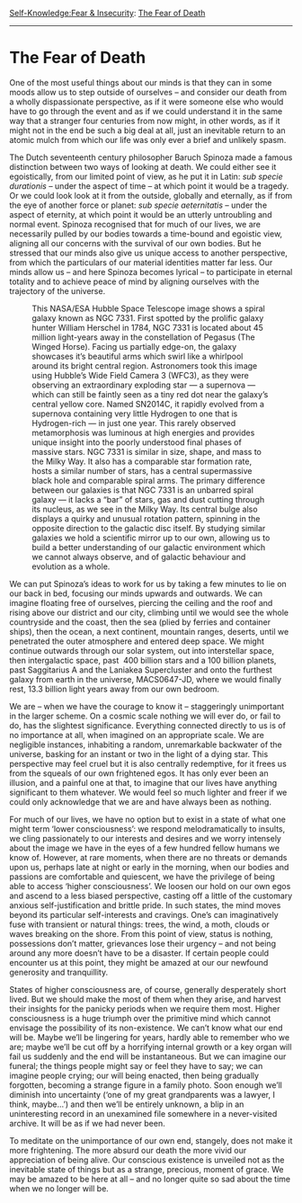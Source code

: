 [Self-Knowledge:](https://www.theschooloflife.com/thebookoflife/category/self-knowledge/)[Fear & Insecurity](https://www.theschooloflife.com/thebookoflife/category/self-knowledge/fear-insecurity/): [The Fear of Death](https://www.theschooloflife.com/thebookoflife/the-fear-of-death/)

* * *

# The Fear of Death

One of the most useful things about our minds is that they can in some moods allow us to step outside of ourselves – and consider our death from a wholly dispassionate perspective, as if it were someone else who would have to go through the event and as if we could understand it in the same way that a stranger four centuries from now might, in other words, as if it might not in the end be such a big deal at all, just an inevitable return to an atomic mulch from which our life was only ever a brief and unlikely spasm.&nbsp;

The Dutch seventeenth century philosopher Baruch Spinoza made a famous distinction between two ways of looking at death. We could either see it egoistically, from our limited point of view, as he put it in Latin: _sub specie durationis_ – under the aspect of time – at which point it would be a tragedy. Or we could look look at it from the outside, globally and eternally, as if from the eye of another force or planet: _sub specie aeternitatis_ – under the aspect of eternity, at which point it would be an utterly untroubling and normal event. Spinoza recognised that for much of our lives, we are necessarily pulled by our bodies towards a time-bound and egoistic view, aligning all our concerns with the survival of our own bodies. But he stressed that our minds also give us unique access to another perspective, from which the particulars of our material identities matter far less. Our minds allow us – and here Spinoza becomes lyrical – to participate in eternal totality and to achieve peace of mind by aligning ourselves with the trajectory of the universe.

<figure class="aligncenter"><img src="https://www.theschooloflife.com/thebookoflife/wp-content/uploads/2020/02/potw1805a-1024x766.jpg" alt="" class="wp-image-24080" srcset="https://www.theschooloflife.com/thebookoflife/wp-content/uploads/2020/02/potw1805a-1024x766.jpg 1024w, https://www.theschooloflife.com/thebookoflife/wp-content/uploads/2020/02/potw1805a-300x224.jpg 300w, https://www.theschooloflife.com/thebookoflife/wp-content/uploads/2020/02/potw1805a-768x574.jpg 768w, https://www.theschooloflife.com/thebookoflife/wp-content/uploads/2020/02/potw1805a.jpg 1280w" sizes="(max-width: 1024px) 100vw, 1024px"><figcaption>This NASA/ESA Hubble Space Telescope image shows a spiral galaxy known as NGC 7331. First spotted by the prolific galaxy hunter William Herschel in 1784, NGC 7331 is located about 45 million light-years away in the constellation of Pegasus (The Winged Horse). Facing us partially edge-on, the galaxy showcases it’s beautiful arms which swirl like a whirlpool around its bright central region. Astronomers took this image using Hubble’s Wide Field Camera 3 (WFC3), as they were observing an extraordinary exploding star — a supernova — which can still be faintly seen as a tiny red dot near the galaxy’s central yellow core. Named SN2014C, it rapidly evolved from a supernova containing very little Hydrogen to one that is Hydrogen-rich — in just one year. This rarely observed metamorphosis was luminous at high energies and provides unique insight into the poorly understood final phases of massive stars. NGC 7331 is similar in size, shape, and mass to the Milky Way. It also has a comparable star formation rate, hosts a similar number of stars, has a central supermassive black hole and comparable spiral arms. The primary difference between our galaxies is that NGC 7331 is an unbarred spiral galaxy — it lacks a “bar” of stars, gas and dust cutting through its nucleus, as we see in the Milky Way. Its central bulge also displays a quirky and unusual rotation pattern, spinning in the opposite direction to the galactic disc itself. By studying similar galaxies we hold a scientific mirror up to our own, allowing us to build a better understanding of our galactic environment which we cannot always observe, and of galactic behaviour and evolution as a whole.</figcaption></figure>

We can put Spinoza’s ideas to work for us by taking a few minutes to lie on our back in bed, focusing our minds upwards and outwards. We can imagine floating free of ourselves, piercing the ceiling and the roof and rising above our district and our city, climbing until we would see the whole countryside and the coast, then the sea (plied by ferries and container ships), then the ocean, a next continent, mountain ranges, deserts, until we penetrated the outer atmosphere and entered deep space. We might continue outwards through our solar system, out into interstellar space, then intergalactic space, past&nbsp; 400 billion stars and a 100 billion planets, past Saggitarius A and the Laniakea Supercluster and onto the furthest galaxy from earth in the universe, MACS0647-JD, where we would finally rest, 13.3 billion light years away from our own bedroom.

We are – when we have the courage to know it – staggeringly unimportant in the larger scheme. On a cosmic scale nothing we will ever do, or fail to do, has the slightest significance. Everything connected directly to us is of no importance at all, when imagined on an appropriate scale. We are negligible instances, inhabiting a random, unremarkable backwater of the universe, basking for an instant or two in the light of a dying star. This perspective may feel cruel but it is also centrally redemptive, for it frees us from the squeals of our own frightened egos. It has only ever been an illusion, and a painful one at that, to imagine that our lives have anything significant to them whatever. We would feel so much lighter and freer if we could only acknowledge that we are and have always been as nothing.

For much of our lives, we have no option but to exist in a state of what one might term ‘lower consciousness’: we respond melodramatically to insults, we cling passionately to our interests and desires and we worry intensely about the image we have in the eyes of a few hundred fellow humans we know of. However, at rare moments, when there are no threats or demands upon us, perhaps late at night or early in the morning, when our bodies and passions are comfortable and quiescent, we have the privilege of being able to access ‘higher consciousness’. We loosen our hold on our own egos and ascend to a less biased perspective, casting off a little of the customary anxious self-justification and brittle pride. In such states, the mind moves beyond its particular self-interests and cravings. One’s can imaginatively fuse with transient or natural things: trees, the wind, a moth, clouds or waves breaking on the shore. From this point of view, status is nothing, possessions don’t matter, grievances lose their urgency – and not being around any more doesn’t have to be a disaster. If certain people could encounter us at this point, they might be amazed at our our newfound generosity and tranquillity.&nbsp;

States of higher consciousness are, of course, generally desperately short lived. But we should make the most of them when they arise, and harvest their insights for the panicky periods when we require them most. Higher consciousness is a huge triumph over the primitive mind which cannot envisage the possibility of its non-existence. We can’t know what our end will be. Maybe we’ll be lingering for years, hardly able to remember who we are; maybe we’ll be cut off by a horrifying internal growth or a key organ will fail us suddenly and the end will be instantaneous. But we can imagine our funeral; the things people might say or feel they have to say; we can imagine people crying; our will being enacted, then being gradually forgotten, becoming a strange figure in a family photo. Soon enough we’ll diminish into uncertainty (‘one of my great grandparents was a lawyer, I think, maybe…’) and then we’ll be entirely unknown, a blip in an uninteresting record in an unexamined file somewhere in a never-visited archive. It will be as if we had never been.

To meditate on the unimportance of our own end, stangely, does not make it more frightening. The more absurd our death the more vivid our appreciation of being alive. Our conscious existence is unveiled not as the inevitable state of things but as a strange, precious, moment of grace. We may be amazed to be here at all – and no longer quite so sad about the time when we no longer will be.
